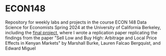 # ECON148
Repository for weekly labs and projects in the course ECON 148 Data Science for Economists Spring 2024 at the University of California Berkeley, including the [final project](proj/proj03), where I wrote a replication paper replicating the findings from the paper "Sell Low and Buy High: Arbitrage and Local Price Effects in Kenyan Markets" by Marshall Burke, Lauren Falcao Bergquist, and Edward Miguel 
